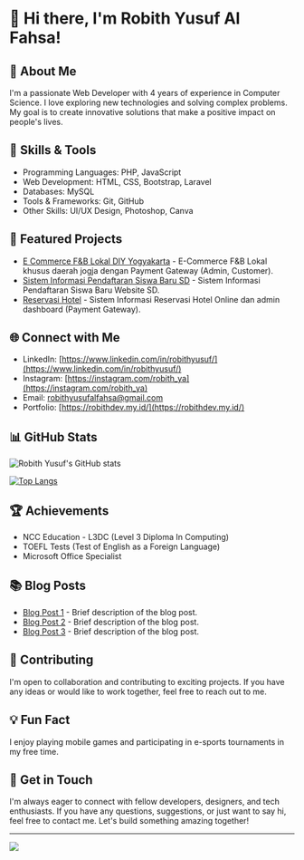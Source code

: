 # 👋 Hi there, I'm Robith Yusuf Al Fahsa!

## 🚀 About Me

I'm a passionate Web Developer with 4 years of experience in Computer Science. I love exploring new technologies and solving complex problems. My goal is to create innovative solutions that make a positive impact on people's lives.

## 🔧 Skills & Tools

- Programming Languages: PHP, JavaScript
- Web Development: HTML, CSS, Bootstrap, Laravel
- Databases: MySQL
- Tools & Frameworks: Git, GitHub
- Other Skills: UI/UX Design, Photoshop, Canva

## 🌟 Featured Projects

- [E Commerce F&B Lokal DIY Yogyakarta](link_to_project_1) - E-Commerce F&B Lokal khusus daerah jogja dengan Payment Gateway (Admin, Customer).
- [Sistem Informasi Pendaftaran Siswa Baru SD](link_to_project_2) - Sistem Informasi Pendaftaran Siswa Baru Website SD.
- [Reservasi Hotel](link_to_project_3) - Sistem Informasi Reservasi Hotel Online dan admin dashboard (Payment Gateway).

## 🌐 Connect with Me

- LinkedIn: [https://www.linkedin.com/in/robithyusuf/](https://www.linkedin.com/in/robithyusuf/)
- Instagram: [https://instagram.com/robith_ya](https://instagram.com/robith_ya)
- Email: [robithyusufalfahsa@gmail.com](mailto:robithyusufalfahsa@gmail.com)
- Portfolio: [https://robithdev.my.id/](https://robithdev.my.id/)

## 📊 GitHub Stats

![Robith Yusuf's GitHub stats](https://github-readme-stats.vercel.app/api?username=RobithYusuf&show_icons=true&theme=radical)

[![Top Langs](https://github-readme-stats.vercel.app/api/top-langs/?username=RobithYusuf&layout=compact&theme=radical)](https://github.com/anuraghazra/github-readme-stats)

## 🏆 Achievements

- NCC Education - L3DC (Level 3 Diploma In Computing)
- TOEFL Tests (Test of English as a Foreign Language)
- Microsoft Office Specialist

## 📚 Blog Posts

- [Blog Post 1](link_to_blog_post_1) - Brief description of the blog post.
- [Blog Post 2](link_to_blog_post_2) - Brief description of the blog post.
- [Blog Post 3](link_to_blog_post_3) - Brief description of the blog post.

## 🤝 Contributing

I'm open to collaboration and contributing to exciting projects. If you have any ideas or would like to work together, feel free to reach out to me.

## 💡 Fun Fact

I enjoy playing mobile games and participating in e-sports tournaments in my free time.

## 📧 Get in Touch

I'm always eager to connect with fellow developers, designers, and tech enthusiasts. If you have any questions, suggestions, or just want to say hi, feel free to contact me. Let's build something amazing together!

---

[![](https://visitcount.itsvg.in/api?id=RobithYusuf&label=Profile%20Views&color=4&icon=2&pretty=false)](https://visitcount.itsvg.in)
